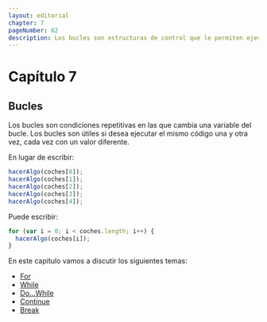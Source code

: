 ```yaml
---
layout: editorial
chapter: 7
pageNumber: 62
description: Los bucles son estructuras de control que le permiten ejecutar un bloque de código repetidamente hasta que se cumpla una condición específica. Son esenciales para automatizar tareas repetitivas e iterar sobre estructuras de datos como matrices y cadenas.
---
```


# Capítulo 7

## Bucles

Los bucles son condiciones repetitivas en las que cambia una variable del bucle. Los bucles son útiles si desea ejecutar el mismo código una y otra vez, cada vez con un valor diferente.

En lugar de escribir:

```javascript
hacerAlgo(coches[0]);
hacerAlgo(coches[1]);
hacerAlgo(coches[2]);
hacerAlgo(coches[3]);
hacerAlgo(coches[4]);
```

Puede escribir:

```javascript
for (var i = 0; i < coches.length; i++) {
  hacerAlgo(coches[i]);
}
```

En este capítulo vamos a discutir los siguientes temas:

* [For](./for.md)
* [While](./while.md)
* [Do...While](./dowhile.md)
* [Continue](./continue.md)
* [Break](./break.md)
